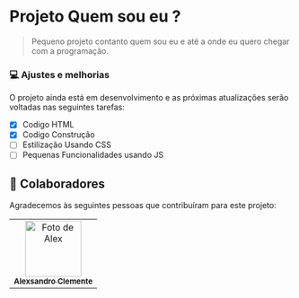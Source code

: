 # Projeto Quem sou eu ?


> Pequeno projeto contanto quem sou eu e até a onde eu quero chegar com a programação.

### 💻 Ajustes e melhorias

O projeto ainda está em desenvolvimento e as próximas atualizações serão voltadas nas seguintes tarefas:

- [x] Codigo HTML
- [x] Codigo Construção
- [ ] Estilização Usando CSS
- [ ] Pequenas Funcionalidades usando JS

## 🤝 Colaboradores

Agradecemos às seguintes pessoas que contribuíram para este projeto:

<table>
  <tr>
    <td align="center">
      <a href="#">
        <img src="" width="100px;" alt="Foto de Alex"/><br>
        <sub>
          <b>Alexsandro Clemente</b>
        </sub>
      </a>
    </td>
  </tr>
</table>
